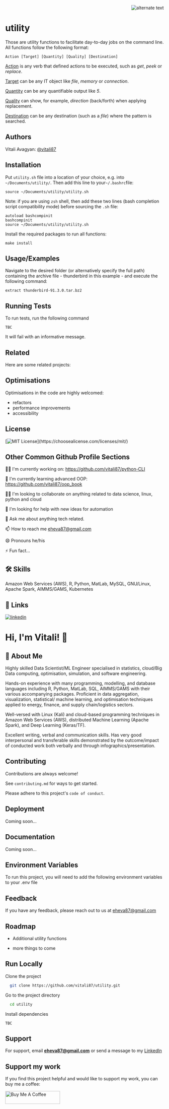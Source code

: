 <p align="right">
    <img src="utility2.png" alt="alternate text">
 </p>

# utility

Those are utility functions to facilitate day-to-day jobs on the command line. 
All functions follow the following format:

```Action [Target] [Quantity] [Quality] [Destination]```

<ins>Action</ins> is any verb that defined actions to be executed, 
such as *get*, *peek* or *replace*. 

<ins>Target</ins>  can be any IT object like *file*, *memory* or *connection*.

<ins>Quantity</ins> can be any quantifiable output like *5*.

<ins>Quality</ins> can show, for example, *direction* (back/forth) when applying replacement.  

<ins>Destination</ins> can be any destination (such as a *file*) where 
the pattern is searched.

## Authors
Vitali Avagyan: [@vitali87](https://github.com/vitali87)


## Installation

Put ```utility.sh``` file into a location of your choice, e.g. into 
```~/Documents/utility/```. Then add this line to your```~/.bashrc```file:

```commandline
source ~/Documents/utility/utility.sh
```
Note: if you are using `zsh` shell, then add these two lines (bash completion script compatibility mode) before sourcing the `.sh` file:

```commandline
autoload bashcompinit
bashcompinit
source ~/Documents/utility/utility.sh
```

Install the required packages to run all functions:
```commandline
make install
```
## Usage/Examples

Navigate to the desired folder (or alternatively specify the full path) containing the archive file - thunderbird in this example - and execute the following command:
```commandline
extract thunderbird-91.3.0.tar.bz2
```


## Running Tests

To run tests, run the following command

```commandline
TBC
```

It will fail with an informative message.


## Related

Here are some related projects:



## Optimisations

Optimisations in the code are highly welcomed:
- refactors
- performance improvements
- accessibility


## License

[![MIT License](https://img.shields.io/apm/l/atomic-design-ui.svg?)](https://choosealicense.com/licenses/mit/)



## Other Common Github Profile Sections
👩‍💻 I'm currently working on: https://github.com/vitali87/python-CLI

🧠 I'm currently learning advanced OOP: https://github.com/vitali87/oop_book

👯‍♀️ I'm looking to collaborate on anything related to data science, linux, python and cloud

🤔 I'm looking for help with new ideas for automation

💬 Ask me about anything tech related.

📫 How to reach me eheva87@gmail.com

😄 Pronouns he/his

⚡️ Fun fact...


## 🛠 Skills
Amazon Web Services (AWS), R, Python, MatLab, MySQL, GNU/Linux, Apache Spark, AIMMS/GAMS, Kubernetes


## 🔗 Links
[![linkedin](https://img.shields.io/badge/linkedin-0A66C2?style=for-the-badge&logo=linkedin&logoColor=white)](https://www.linkedin.com/in/vitali-avagyan-a1566234/)


# Hi, I'm Vitali! 👋


## 🚀 About Me
Highly skilled Data Scientist/ML Engineer specialised in statistics, cloud/Big Data computing, optimisation, simulation, and software engineering.

Hands-on experience with many programming, modelling, and database languages including R, Python, MatLab, SQL, AIMMS/GAMS with their various accompanying packages. Proficient in data aggregation, visualization, statistical/ machine learning, and optimisation techniques applied to energy, finance, and supply chain/logistics sectors.

Well-versed with Linux (Kali) and cloud-based programming techniques in Amazon Web Services (AWS), distributed Machine Learning (Apache Spark), and Deep Learning (Keras/TF).

Excellent writing, verbal and communication skills. Has very good interpersonal and transferable skills demonstrated by the outcome/impact of conducted work both verbally and through infographics/presentation.

## Contributing

Contributions are always welcome!

See `contributing.md` for ways to get started.

Please adhere to this project's `code of conduct`.


## Deployment

Coming soon...


## Documentation

Coming soon...


## Environment Variables

To run this project, you will need to add the following environment variables to your .env file



## Feedback

If you have any feedback, please reach out to us at eheva87@gmail.com


## Roadmap

- Additional utility functions

- more things to come


## Run Locally

Clone the project

```bash
  git clone https://github.com/vitali87/utility.git
```

Go to the project directory

```bash
  cd utility
```

Install dependencies

```commandline
TBC
```


## Support

For support, email **eheva87@gmail.com** or send a message to my [LinkedIn](https://www.linkedin.com/in/vitali-avagyan-a1566234/)

## Support my work

If you find this project helpful and would like to support my work, you can buy me a coffee:

<a href="https://www.buymeacoffee.com/vitali87" target="_blank"><img src="https://cdn.buymeacoffee.com/buttons/default-orange.png" alt="Buy Me A Coffee" height="41" width="174"></a>